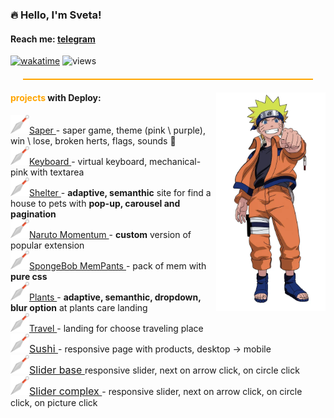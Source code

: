 ### 🔥 Hello, I'm Sveta!
#### Reach me: <a href="https://t.me/sosukii" target="_blanc">telegram</a>



[![wakatime](https://wakatime.com/badge/user/45da4036-f494-4815-8b23-dfe2521a6589.svg)](https://wakatime.com/@45da4036-f494-4815-8b23-dfe2521a6589)
![views](https://komarev.com/ghpvc/?username=your-github-username&label=profile+views&color=orange)

<hr style="height: 2px; background-color: orange; margin: 20px; padding: 0;">

<div align="left" style="margin: 0; padding: 0;">
    <img height="350" alt="naruto" src="./img/naruto.png" align="right">
    <h4><span style="color: orange;">projects</span> with Deploy:</h4>
    <a href="https://rolling-scopes-school.github.io/sosukii-JSFE2023Q1/minesweeper/" target="_blanc">
        <img width="30" src="./img/kunai.png" alt="image of ninja special steel named Kunai">Saper   
    </a> - saper game, theme (pink \ purple), win \ lose, broken herts, flags, sounds 🥕
    <br>
    <a href="https://sosukii.github.io/virtual-keyboard/" target="_blanc">
        <img width="30" src="./img/kunai.png" alt="image of ninja special steel named Kunai">Keyboard   
    </a> - virtual keyboard, mechanical-pink with textarea
    <br>
    <a href="https://rolling-scopes-school.github.io/sosukii-JSFE2023Q1/shelter/" target="_blanc">
        <img width="30" src="./img/kunai.png" alt="image of ninja special steel named Kunai">Shelter    
    </a> - <strong>adaptive, semanthic</strong> site for find a house to pets with <strong>pop-up, carousel and pagination</strong>
    <br>
    <a href="https://rolling-scopes-school.github.io/sosukii-JSFEPRESCHOOL2022Q4/momentum/" target="_blanc">
        <img width="30" src="./img/kunai.png" alt="image of ninja special steel named Kunai">Naruto Momentum    
    </a> - <strong>custom</strong> version of popular extension
    <br>
    <a href="https://sosukii.github.io/cssBayan/cssBayan/index.html" target="_blanc">
        <img width="30" src="./img/kunai.png" alt="image of ninja special steel named Kunai">SpongeBob MemPants    
    </a> - pack of mem with <strong>pure css</strong>
    <br>
    <a href="https://rolling-scopes-school.github.io/sosukii-JSFEPRESCHOOL2022Q4/plants/" target="_blanc">
        <img width="30" src="./img/kunai.png" alt="image of ninja special steel named Kunai">Plants    
    </a> - <strong>adaptive, semanthic, dropdown, blur option</strong> at plants care landing
    <br>
    <a href="https://rolling-scopes-school.github.io/sosukii-JSFEPRESCHOOL2022Q2/travel/" target="_blanc">
        <img width="30" src="./img/kunai.png" alt="image of ninja special steel named Kunai">Travel    
    </a> - landing for choose traveling place
    <br>
    <a href="https://sosukii.github.io/sushi/" style="font-size: 16px;" target="_blanc">
        <img width="30" src="./img/kunai.png" alt="image of ninja special steel named Kunai">Sushi
    </a> - responsive page with products, desktop -> mobile
    <br>
    <a href="https://sosukii.github.io/slider/" style="font-size: 16px;" target="_blanc">
        <img width="30" src="./img/kunai.png" alt="image of ninja special steel named Kunai">Slider base
    </a> responsive slider, next on arrow click, on circle click
    <br>
    <a href="https://sosukii.github.io/travelSlider/" style="font-size: 16px;" target="_blanc">
        <img width="30" src="./img/kunai.png" alt="image of ninja special steel named Kunai">Slider complex 
    </a> - responsive slider, next on arrow click, on circle click, on picture click
</div>
